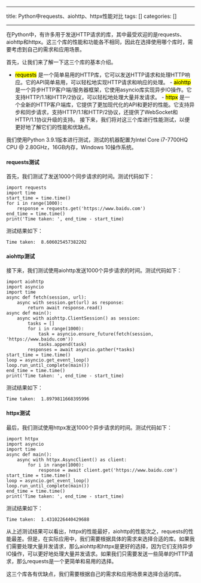 
--- 
title:  Python中requests、aiohttp、httpx性能对比 
tags: []
categories: [] 

---
在Python中，有许多用于发送HTTP请求的库，其中最受欢迎的是requests、aiohttp和httpx。这三个库的性能和功能各不相同，因此在选择使用哪个库时，需要考虑到自己的需求和应用场景。

首先，让我们来了解一下这三个库的基本介绍。
-  <mark>requests</mark> 是一个简单易用的HTTP库，它可以发送HTTP请求和处理HTTP响应。它的API简单易用，可以轻松地实现HTTP请求和响应的处理。 -  <mark>aiohttp</mark> 是一个异步HTTP客户端/服务器框架，它使用asyncio库实现异步IO操作。它支持HTTP/1.1和HTTP/2协议，可以轻松地处理大量并发请求。 -  <mark>httpx</mark> 是一个全新的HTTP客户端库，它提供了更加现代化的API和更好的性能。它支持异步和同步请求，支持HTTP/1.1和HTTP/2协议，还提供了WebSocket和HTTP/1.1协议升级的支持。 
接下来，我们将对这三个库进行性能测试，以便更好地了解它们的性能和优缺点。

我们使用Python 3.9.1版本进行测试，测试的机器配置为Intel Core i7-7700HQ CPU @ 2.80GHz，16GB内存，Windows 10操作系统。

#### requests测试

首先，我们测试了发送1000个同步请求的时间。测试代码如下：

```
import requests
import time
start_time = time.time()
for i in range(1000):
    response = requests.get('https://www.baidu.com')
end_time = time.time()
print('Time taken: ', end_time - start_time)

```

测试结果如下：

```
Time taken:  8.606025457382202

```

#### aiohttp测试

接下来，我们测试使用aiohttp发送1000个异步请求的时间。测试代码如下：

```
import aiohttp
import asyncio
import time
async def fetch(session, url):
    async with session.get(url) as response:
        return await response.read()
async def main():
    async with aiohttp.ClientSession() as session:
        tasks = []
        for i in range(1000):
            task = asyncio.ensure_future(fetch(session, 'https://www.baidu.com'))
            tasks.append(task)
        responses = await asyncio.gather(*tasks)
start_time = time.time()
loop = asyncio.get_event_loop()
loop.run_until_complete(main())
end_time = time.time()
print('Time taken: ', end_time - start_time)

```

测试结果如下：

```
Time taken:  1.8979811668395996

```

#### httpx测试

最后，我们测试使用httpx发送1000个异步请求的时间。测试代码如下：

```
import httpx
import asyncio
import time
async def main():
    async with httpx.AsyncClient() as client:
        for i in range(1000):
            response = await client.get('https://www.baidu.com')
start_time = time.time()
loop = asyncio.get_event_loop()
loop.run_until_complete(main())
end_time = time.time()
print('Time taken: ', end_time - start_time)

```

测试结果如下：

```
Time taken:  1.4310226440429688

```

从上述测试结果可以看出，httpx的性能最好，aiohttp的性能次之，requests的性能最差。但是，在实际应用中，我们需要根据具体的需求来选择合适的库。如果我们需要处理大量并发请求，那么aiohttp和httpx是更好的选择，因为它们支持异步IO操作，可以更好地处理大量并发请求。如果我们只需要发送一些简单的HTTP请求，那么requests是一个更简单和易用的选择。

这三个库各有优缺点，我们需要根据自己的需求和应用场景来选择合适的库。
